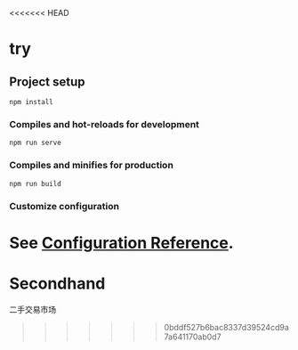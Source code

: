 <<<<<<< HEAD
# try

## Project setup
```
npm install
```

### Compiles and hot-reloads for development
```
npm run serve
```

### Compiles and minifies for production
```
npm run build
```

### Customize configuration
See [Configuration Reference](https://cli.vuejs.org/config/).
=======
# Secondhand
二手交易市场
>>>>>>> 0bddf527b6bac8337d39524cd9a7a641170ab0d7
